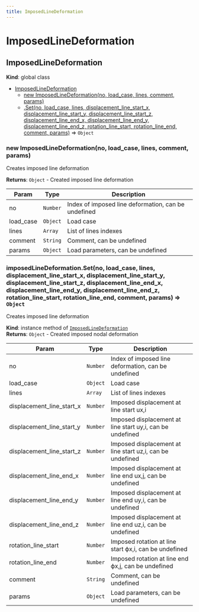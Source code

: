 ```yaml
---
title: ImposedLineDeformation
---
```


# ImposedLineDeformation

<a name="ImposedLineDeformation"></a>

## ImposedLineDeformation
**Kind**: global class  

* [ImposedLineDeformation](#ImposedLineDeformation)
    * [new ImposedLineDeformation(no, load_case, lines, comment, params)](#new_ImposedLineDeformation_new)
    * [.Set(no, load_case, lines, displacement_line_start_x, displacement_line_start_y, displacement_line_start_z, displacement_line_end_x, displacement_line_end_y, displacement_line_end_z, rotation_line_start, rotation_line_end, comment, params)](#ImposedLineDeformation+Set) ⇒ <code>Object</code>

<a name="new_ImposedLineDeformation_new"></a>

### new ImposedLineDeformation(no, load_case, lines, comment, params)
Creates imposed line deformation

**Returns**: <code>Object</code> - Created imposed line deformation  

| Param | Type | Description |
| --- | --- | --- |
| no | <code>Number</code> | Index of imposed line deformation, can be undefined |
| load_case | <code>Object</code> | Load case |
| lines | <code>Array</code> | List of lines indexes |
| comment | <code>String</code> | Comment, can be undefined |
| params | <code>Object</code> | Load parameters, can be undefined |

<a name="ImposedLineDeformation+Set"></a>

### imposedLineDeformation.Set(no, load_case, lines, displacement_line_start_x, displacement_line_start_y, displacement_line_start_z, displacement_line_end_x, displacement_line_end_y, displacement_line_end_z, rotation_line_start, rotation_line_end, comment, params) ⇒ <code>Object</code>
Creates imposed line deformation

**Kind**: instance method of [<code>ImposedLineDeformation</code>](#ImposedLineDeformation)  
**Returns**: <code>Object</code> - Created imposed nodal deformation  

| Param | Type | Description |
| --- | --- | --- |
| no | <code>Number</code> | Index of imposed line deformation, can be undefined |
| load_case | <code>Object</code> | Load case |
| lines | <code>Array</code> | List of lines indexes |
| displacement_line_start_x | <code>Number</code> | Imposed displacement at line start ux,i |
| displacement_line_start_y | <code>Number</code> | Imposed displacement at line start uy,i, can be undefined |
| displacement_line_start_z | <code>Number</code> | Imposed displacement at line start uz,i, can be undefined |
| displacement_line_end_x | <code>Number</code> | Imposed displacement at line end ux,j, can be undefined |
| displacement_line_end_y | <code>Number</code> | Imposed displacement at line end uy,i, can be undefined |
| displacement_line_end_z | <code>Number</code> | Imposed displacement at line end uz,i, can be undefined |
| rotation_line_start | <code>Number</code> | Imposed rotation at line start ϕx,i, can be undefined |
| rotation_line_end | <code>Number</code> | Imposed rotation at line end ϕx,j, can be undefined |
| comment | <code>String</code> | Comment, can be undefined |
| params | <code>Object</code> | Load parameters, can be undefined |

